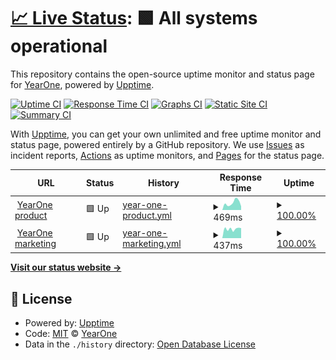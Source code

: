 # [📈 Live Status](https://status.joinyearone.io): <!--live status--> **🟩 All systems operational**

This repository contains the open-source uptime monitor and status page for [YearOne](https://status.joinyearone.io), powered by [Upptime](https://github.com/upptime/upptime).

[![Uptime CI](https://github.com/joinyearone/upptime/workflows/Uptime%20CI/badge.svg)](https://github.com/joinyearone/upptime/actions?query=workflow%3A%22Uptime+CI%22)
[![Response Time CI](https://github.com/joinyearone/upptime/workflows/Response%20Time%20CI/badge.svg)](https://github.com/joinyearone/upptime/actions?query=workflow%3A%22Response+Time+CI%22)
[![Graphs CI](https://github.com/joinyearone/upptime/workflows/Graphs%20CI/badge.svg)](https://github.com/joinyearone/upptime/actions?query=workflow%3A%22Graphs+CI%22)
[![Static Site CI](https://github.com/joinyearone/upptime/workflows/Static%20Site%20CI/badge.svg)](https://github.com/joinyearone/upptime/actions?query=workflow%3A%22Static+Site+CI%22)
[![Summary CI](https://github.com/joinyearone/upptime/workflows/Summary%20CI/badge.svg)](https://github.com/joinyearone/upptime/actions?query=workflow%3A%22Summary+CI%22)

With [Upptime](https://upptime.js.org), you can get your own unlimited and free uptime monitor and status page, powered entirely by a GitHub repository. We use [Issues](https://github.com/joinyearone/upptime/issues) as incident reports, [Actions](https://github.com/joinyearone/upptime/actions) as uptime monitors, and [Pages](https://status.joinyearone.io) for the status page.

<!--start: status pages-->
<!-- This summary is generated by Upptime (https://github.com/upptime/upptime) -->
<!-- Do not edit this manually, your changes will be overwritten -->
<!-- prettier-ignore -->
| URL | Status | History | Response Time | Uptime |
| --- | ------ | ------- | ------------- | ------ |
| <img alt="" src="https://icons.duckduckgo.com/ip3/app.joinyearone.io.ico" height="13"> [YearOne product](https://app.joinyearone.io) | 🟩 Up | [year-one-product.yml](https://github.com/joinyearone/upptime/commits/HEAD/history/year-one-product.yml) | <details><summary><img alt="Response time graph" src="./graphs/year-one-product/response-time-week.png" height="20"> 469ms</summary><br><a href="https://status.joinyearone.io/history/year-one-product"><img alt="Response time 369" src="https://img.shields.io/endpoint?url=https%3A%2F%2Fraw.githubusercontent.com%2Fjoinyearone%2Fupptime%2FHEAD%2Fapi%2Fyear-one-product%2Fresponse-time.json"></a><br><a href="https://status.joinyearone.io/history/year-one-product"><img alt="24-hour response time 649" src="https://img.shields.io/endpoint?url=https%3A%2F%2Fraw.githubusercontent.com%2Fjoinyearone%2Fupptime%2FHEAD%2Fapi%2Fyear-one-product%2Fresponse-time-day.json"></a><br><a href="https://status.joinyearone.io/history/year-one-product"><img alt="7-day response time 469" src="https://img.shields.io/endpoint?url=https%3A%2F%2Fraw.githubusercontent.com%2Fjoinyearone%2Fupptime%2FHEAD%2Fapi%2Fyear-one-product%2Fresponse-time-week.json"></a><br><a href="https://status.joinyearone.io/history/year-one-product"><img alt="30-day response time 441" src="https://img.shields.io/endpoint?url=https%3A%2F%2Fraw.githubusercontent.com%2Fjoinyearone%2Fupptime%2FHEAD%2Fapi%2Fyear-one-product%2Fresponse-time-month.json"></a><br><a href="https://status.joinyearone.io/history/year-one-product"><img alt="1-year response time 369" src="https://img.shields.io/endpoint?url=https%3A%2F%2Fraw.githubusercontent.com%2Fjoinyearone%2Fupptime%2FHEAD%2Fapi%2Fyear-one-product%2Fresponse-time-year.json"></a></details> | <details><summary><a href="https://status.joinyearone.io/history/year-one-product">100.00%</a></summary><a href="https://status.joinyearone.io/history/year-one-product"><img alt="All-time uptime 99.94%" src="https://img.shields.io/endpoint?url=https%3A%2F%2Fraw.githubusercontent.com%2Fjoinyearone%2Fupptime%2FHEAD%2Fapi%2Fyear-one-product%2Fuptime.json"></a><br><a href="https://status.joinyearone.io/history/year-one-product"><img alt="24-hour uptime 100.00%" src="https://img.shields.io/endpoint?url=https%3A%2F%2Fraw.githubusercontent.com%2Fjoinyearone%2Fupptime%2FHEAD%2Fapi%2Fyear-one-product%2Fuptime-day.json"></a><br><a href="https://status.joinyearone.io/history/year-one-product"><img alt="7-day uptime 100.00%" src="https://img.shields.io/endpoint?url=https%3A%2F%2Fraw.githubusercontent.com%2Fjoinyearone%2Fupptime%2FHEAD%2Fapi%2Fyear-one-product%2Fuptime-week.json"></a><br><a href="https://status.joinyearone.io/history/year-one-product"><img alt="30-day uptime 100.00%" src="https://img.shields.io/endpoint?url=https%3A%2F%2Fraw.githubusercontent.com%2Fjoinyearone%2Fupptime%2FHEAD%2Fapi%2Fyear-one-product%2Fuptime-month.json"></a><br><a href="https://status.joinyearone.io/history/year-one-product"><img alt="1-year uptime 99.94%" src="https://img.shields.io/endpoint?url=https%3A%2F%2Fraw.githubusercontent.com%2Fjoinyearone%2Fupptime%2FHEAD%2Fapi%2Fyear-one-product%2Fuptime-year.json"></a></details>
| <img alt="" src="https://icons.duckduckgo.com/ip3/joinyearone.io.ico" height="13"> [YearOne marketing](https://joinyearone.io) | 🟩 Up | [year-one-marketing.yml](https://github.com/joinyearone/upptime/commits/HEAD/history/year-one-marketing.yml) | <details><summary><img alt="Response time graph" src="./graphs/year-one-marketing/response-time-week.png" height="20"> 437ms</summary><br><a href="https://status.joinyearone.io/history/year-one-marketing"><img alt="Response time 463" src="https://img.shields.io/endpoint?url=https%3A%2F%2Fraw.githubusercontent.com%2Fjoinyearone%2Fupptime%2FHEAD%2Fapi%2Fyear-one-marketing%2Fresponse-time.json"></a><br><a href="https://status.joinyearone.io/history/year-one-marketing"><img alt="24-hour response time 513" src="https://img.shields.io/endpoint?url=https%3A%2F%2Fraw.githubusercontent.com%2Fjoinyearone%2Fupptime%2FHEAD%2Fapi%2Fyear-one-marketing%2Fresponse-time-day.json"></a><br><a href="https://status.joinyearone.io/history/year-one-marketing"><img alt="7-day response time 437" src="https://img.shields.io/endpoint?url=https%3A%2F%2Fraw.githubusercontent.com%2Fjoinyearone%2Fupptime%2FHEAD%2Fapi%2Fyear-one-marketing%2Fresponse-time-week.json"></a><br><a href="https://status.joinyearone.io/history/year-one-marketing"><img alt="30-day response time 445" src="https://img.shields.io/endpoint?url=https%3A%2F%2Fraw.githubusercontent.com%2Fjoinyearone%2Fupptime%2FHEAD%2Fapi%2Fyear-one-marketing%2Fresponse-time-month.json"></a><br><a href="https://status.joinyearone.io/history/year-one-marketing"><img alt="1-year response time 463" src="https://img.shields.io/endpoint?url=https%3A%2F%2Fraw.githubusercontent.com%2Fjoinyearone%2Fupptime%2FHEAD%2Fapi%2Fyear-one-marketing%2Fresponse-time-year.json"></a></details> | <details><summary><a href="https://status.joinyearone.io/history/year-one-marketing">100.00%</a></summary><a href="https://status.joinyearone.io/history/year-one-marketing"><img alt="All-time uptime 98.53%" src="https://img.shields.io/endpoint?url=https%3A%2F%2Fraw.githubusercontent.com%2Fjoinyearone%2Fupptime%2FHEAD%2Fapi%2Fyear-one-marketing%2Fuptime.json"></a><br><a href="https://status.joinyearone.io/history/year-one-marketing"><img alt="24-hour uptime 100.00%" src="https://img.shields.io/endpoint?url=https%3A%2F%2Fraw.githubusercontent.com%2Fjoinyearone%2Fupptime%2FHEAD%2Fapi%2Fyear-one-marketing%2Fuptime-day.json"></a><br><a href="https://status.joinyearone.io/history/year-one-marketing"><img alt="7-day uptime 100.00%" src="https://img.shields.io/endpoint?url=https%3A%2F%2Fraw.githubusercontent.com%2Fjoinyearone%2Fupptime%2FHEAD%2Fapi%2Fyear-one-marketing%2Fuptime-week.json"></a><br><a href="https://status.joinyearone.io/history/year-one-marketing"><img alt="30-day uptime 95.20%" src="https://img.shields.io/endpoint?url=https%3A%2F%2Fraw.githubusercontent.com%2Fjoinyearone%2Fupptime%2FHEAD%2Fapi%2Fyear-one-marketing%2Fuptime-month.json"></a><br><a href="https://status.joinyearone.io/history/year-one-marketing"><img alt="1-year uptime 98.53%" src="https://img.shields.io/endpoint?url=https%3A%2F%2Fraw.githubusercontent.com%2Fjoinyearone%2Fupptime%2FHEAD%2Fapi%2Fyear-one-marketing%2Fuptime-year.json"></a></details>

<!--end: status pages-->

[**Visit our status website →**](https://status.joinyearone.io)

## 📄 License

- Powered by: [Upptime](https://github.com/upptime/upptime)
- Code: [MIT](./LICENSE) © [YearOne](https://status.joinyearone.io)
- Data in the `./history` directory: [Open Database License](https://opendatacommons.org/licenses/odbl/1-0/)

